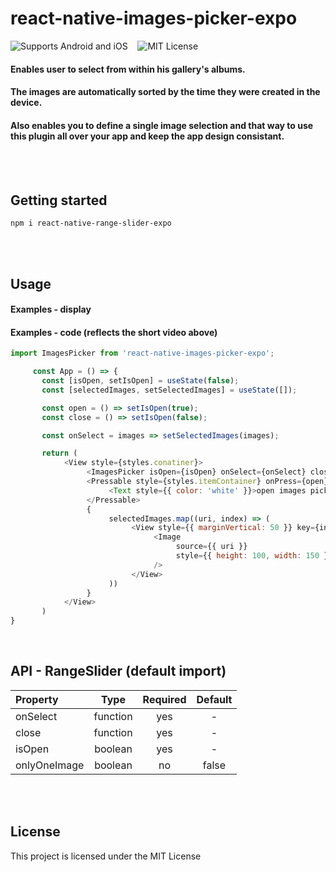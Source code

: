 # react-native-images-picker-expo

![Supports Android and iOS](https://img.shields.io/badge/platforms-android%20|%20ios-blue.svg) &nbsp;&nbsp;
![MIT License](https://img.shields.io/npm/l/react-native-range-slider-expo?color=red)
<!-- ### Images picker browser which enables user to select more than one image at a time from the device media librry -->
#### Enables user to select from within his gallery's albums.
#### The images are automatically sorted by the time they were created in the device.
#### Also enables you to define a single image selection and that way to use this plugin all over your app and keep the app design consistant.

<br/><br/>
## Getting started
`npm i react-native-range-slider-expo`

<br/><br/>
## Usage
#### Examples - display

<!--
<div style="display:flex;flex-direction:row">
  <img src="https://res.cloudinary.com/dexts7jfo/image/upload/v1600198194/demo_tzty07.gif" height="500" width="280" />
</div>
<br/>
<div style="display:flex;flex-direction:row">
  <img src="https://res.cloudinary.com/dexts7jfo/image/upload/v1595960302/image2_eqbpiw.png" style="height:100%;width:100%"/>
  <img src="https://res.cloudinary.com/dexts7jfo/image/upload/v1595960364/image_daoab0.png" style="height:100%;width:100%"/>
</div>
-->
#### Examples - code (reflects the short video above)

```javascript
import ImagesPicker from 'react-native-images-picker-expo';
```
```javascript
     const App = () => {
       const [isOpen, setIsOpen] = useState(false);
       const [selectedImages, setSelectedImages] = useState([]);

       const open = () => setIsOpen(true);
       const close = () => setIsOpen(false);

       const onSelect = images => setSelectedImages(images);

       return (
            <View style={styles.conatiner}>
                 <ImagesPicker isOpen={isOpen} onSelect={onSelect} close={close} />
                 <Pressable style={styles.itemContainer} onPress={open}>
                      <Text style={{ color: 'white' }}>open images picker</Text>
                 </Pressable>
                 {
                      selectedImages.map((uri, index) => (
                           <View style={{ marginVertical: 50 }} key={index}>
                                <Image
                                     source={{ uri }}
                                     style={{ height: 100, width: 150 }}
                                />
                           </View>
                      ))
                 }
            </View>
       )
}
```

<br/>

## API - RangeSlider (default import)
| Property | Type | Required | Default |
| :---     |:----:|  :-----: | :-----: | 
| onSelect | function | yes | - |
| close | function | yes | - |
| isOpen | boolean | yes | - |
| onlyOneImage | boolean | no | false |

<br/><br/>

## License
This project is licensed under the MIT License
